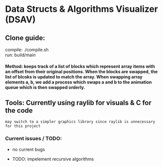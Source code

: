 # Data Structs & Algorithms Visualizer (DSAV)

## Clone guide:
compile: ./compile.sh<br>
run: build/main

#### Method: keeps track of a list of blocks which represent array items with an offset from their original positions. When the blocks are swapped, the list of blcoks is updated to match the array. When swapping array elements a, b, we add a process which swaps a and b to the animation queue which is then swapped orderly.


## Tools: Currently using raylib for visuals & C for the code
    may switch to a simpler graphics library since raylib is unnecessary for this project

### Current issues / TODO:
<ul>
    <li> no current bugs </li>
</ul>
<ul>
    <li> TODO: impelement recursive algorithms </li>
</ul>
